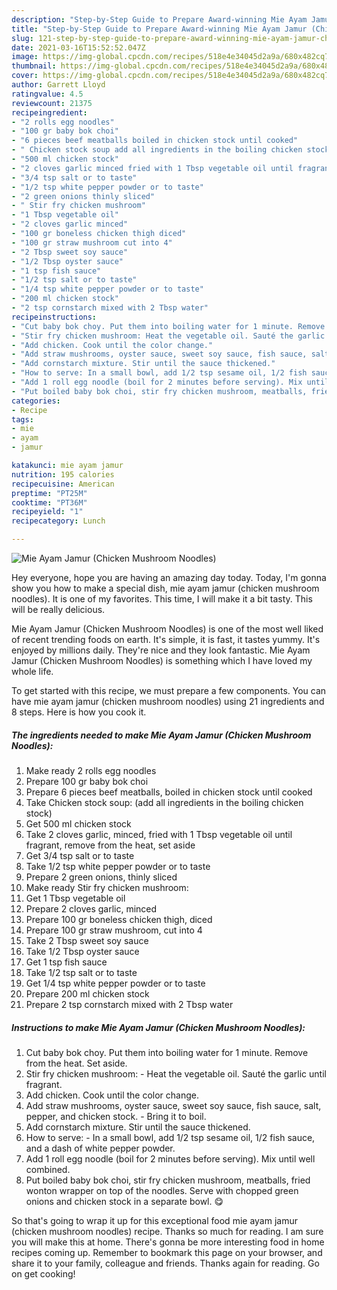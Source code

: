 ```yaml
---
description: "Step-by-Step Guide to Prepare Award-winning Mie Ayam Jamur (Chicken Mushroom Noodles)"
title: "Step-by-Step Guide to Prepare Award-winning Mie Ayam Jamur (Chicken Mushroom Noodles)"
slug: 121-step-by-step-guide-to-prepare-award-winning-mie-ayam-jamur-chicken-mushroom-noodles
date: 2021-03-16T15:52:52.047Z
image: https://img-global.cpcdn.com/recipes/518e4e34045d2a9a/680x482cq70/mie-ayam-jamur-chicken-mushroom-noodles-recipe-main-photo.jpg
thumbnail: https://img-global.cpcdn.com/recipes/518e4e34045d2a9a/680x482cq70/mie-ayam-jamur-chicken-mushroom-noodles-recipe-main-photo.jpg
cover: https://img-global.cpcdn.com/recipes/518e4e34045d2a9a/680x482cq70/mie-ayam-jamur-chicken-mushroom-noodles-recipe-main-photo.jpg
author: Garrett Lloyd
ratingvalue: 4.5
reviewcount: 21375
recipeingredient:
- "2 rolls egg noodles"
- "100 gr baby bok choi"
- "6 pieces beef meatballs boiled in chicken stock until cooked"
- " Chicken stock soup add all ingredients in the boiling chicken stock"
- "500 ml chicken stock"
- "2 cloves garlic minced fried with 1 Tbsp vegetable oil until fragrant remove from the heat set aside"
- "3/4 tsp salt or to taste"
- "1/2 tsp white pepper powder or to taste"
- "2 green onions thinly sliced"
- " Stir fry chicken mushroom"
- "1 Tbsp vegetable oil"
- "2 cloves garlic minced"
- "100 gr boneless chicken thigh diced"
- "100 gr straw mushroom cut into 4"
- "2 Tbsp sweet soy sauce"
- "1/2 Tbsp oyster sauce"
- "1 tsp fish sauce"
- "1/2 tsp salt or to taste"
- "1/4 tsp white pepper powder or to taste"
- "200 ml chicken stock"
- "2 tsp cornstarch mixed with 2 Tbsp water"
recipeinstructions:
- "Cut baby bok choy. Put them into boiling water for 1 minute. Remove from the heat. Set aside."
- "Stir fry chicken mushroom: Heat the vegetable oil. Sauté the garlic until fragrant."
- "Add chicken. Cook until the color change."
- "Add straw mushrooms, oyster sauce, sweet soy sauce, fish sauce, salt, pepper, and chicken stock. Bring it to boil."
- "Add cornstarch mixture. Stir until the sauce thickened."
- "How to serve: In a small bowl, add 1/2 tsp sesame oil, 1/2 fish sauce, and a dash of white pepper powder."
- "Add 1 roll egg noodle (boil for 2 minutes before serving). Mix until well combined."
- "Put boiled baby bok choi, stir fry chicken mushroom, meatballs, fried wonton wrapper on top of the noodles. Serve with chopped green onions and chicken stock in a separate bowl. 😋"
categories:
- Recipe
tags:
- mie
- ayam
- jamur

katakunci: mie ayam jamur 
nutrition: 195 calories
recipecuisine: American
preptime: "PT25M"
cooktime: "PT36M"
recipeyield: "1"
recipecategory: Lunch

---
```



![Mie Ayam Jamur (Chicken Mushroom Noodles)](https://img-global.cpcdn.com/recipes/518e4e34045d2a9a/680x482cq70/mie-ayam-jamur-chicken-mushroom-noodles-recipe-main-photo.jpg)

Hey everyone, hope you are having an amazing day today. Today, I'm gonna show you how to make a special dish, mie ayam jamur (chicken mushroom noodles). It is one of my favorites. This time, I will make it a bit tasty. This will be really delicious.



Mie Ayam Jamur (Chicken Mushroom Noodles) is one of the most well liked of recent trending foods on earth. It's simple, it is fast, it tastes yummy. It's enjoyed by millions daily. They're nice and they look fantastic. Mie Ayam Jamur (Chicken Mushroom Noodles) is something which I have loved my whole life.


To get started with this recipe, we must prepare a few components. You can have mie ayam jamur (chicken mushroom noodles) using 21 ingredients and 8 steps. Here is how you cook it.

<!--inarticleads1-->

##### The ingredients needed to make Mie Ayam Jamur (Chicken Mushroom Noodles):

1. Make ready 2 rolls egg noodles
1. Prepare 100 gr baby bok choi
1. Prepare 6 pieces beef meatballs, boiled in chicken stock until cooked
1. Take  Chicken stock soup: (add all ingredients in the boiling chicken stock)
1. Get 500 ml chicken stock
1. Take 2 cloves garlic, minced, fried with 1 Tbsp vegetable oil until fragrant, remove from the heat, set aside
1. Get 3/4 tsp salt or to taste
1. Take 1/2 tsp white pepper powder or to taste
1. Prepare 2 green onions, thinly sliced
1. Make ready  Stir fry chicken mushroom:
1. Get 1 Tbsp vegetable oil
1. Prepare 2 cloves garlic, minced
1. Prepare 100 gr boneless chicken thigh, diced
1. Prepare 100 gr straw mushroom, cut into 4
1. Take 2 Tbsp sweet soy sauce
1. Take 1/2 Tbsp oyster sauce
1. Get 1 tsp fish sauce
1. Take 1/2 tsp salt or to taste
1. Get 1/4 tsp white pepper powder or to taste
1. Prepare 200 ml chicken stock
1. Prepare 2 tsp cornstarch mixed with 2 Tbsp water




<!--inarticleads2-->

##### Instructions to make Mie Ayam Jamur (Chicken Mushroom Noodles):

1. Cut baby bok choy. Put them into boiling water for 1 minute. Remove from the heat. Set aside.
1. Stir fry chicken mushroom: - Heat the vegetable oil. Sauté the garlic until fragrant.
1. Add chicken. Cook until the color change.
1. Add straw mushrooms, oyster sauce, sweet soy sauce, fish sauce, salt, pepper, and chicken stock. - Bring it to boil.
1. Add cornstarch mixture. Stir until the sauce thickened.
1. How to serve: - In a small bowl, add 1/2 tsp sesame oil, 1/2 fish sauce, and a dash of white pepper powder.
1. Add 1 roll egg noodle (boil for 2 minutes before serving). Mix until well combined.
1. Put boiled baby bok choi, stir fry chicken mushroom, meatballs, fried wonton wrapper on top of the noodles. Serve with chopped green onions and chicken stock in a separate bowl. 😋




So that's going to wrap it up for this exceptional food mie ayam jamur (chicken mushroom noodles) recipe. Thanks so much for reading. I am sure you will make this at home. There's gonna be more interesting food in home recipes coming up. Remember to bookmark this page on your browser, and share it to your family, colleague and friends. Thanks again for reading. Go on get cooking!
